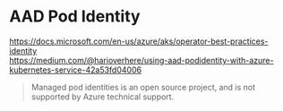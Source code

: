 # AAD Pod Identity

https://docs.microsoft.com/en-us/azure/aks/operator-best-practices-identity  
https://medium.com/@harioverhere/using-aad-podidentity-with-azure-kubernetes-service-42a53fd04006

> Managed pod identities is an open source project, and is not supported by Azure technical support.

